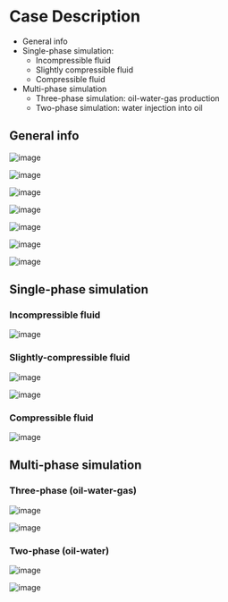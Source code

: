 # Case Description

* General info
* Single-phase simulation:
  * Incompressible fluid
  * Slightly compressible fluid
  * Compressible fluid
* Multi-phase simulation
  * Three-phase simulation: oil-water-gas production
  * Two-phase simulation: water injection into oil

## General info

![image](https://user-images.githubusercontent.com/51282928/89118863-7b4c3000-d4d3-11ea-918d-8432b110b475.png)

![image](https://user-images.githubusercontent.com/51282928/89118802-df222900-d4d2-11ea-8307-50005533c6db.png)

![image](https://user-images.githubusercontent.com/51282928/89118869-95860e00-d4d3-11ea-97a3-7638925cff84.png)

![image](https://user-images.githubusercontent.com/51282928/89118878-ab93ce80-d4d3-11ea-8622-8f2f5a634164.png)

![image](https://user-images.githubusercontent.com/51282928/89122461-7dbd8280-d4f1-11ea-8de7-e99866cc1177.png)

![image](https://user-images.githubusercontent.com/51282928/89122492-bbbaa680-d4f1-11ea-8f68-a138b7e542d2.png)

![image](https://user-images.githubusercontent.com/51282928/89122510-d8ef7500-d4f1-11ea-8343-6073203b5b12.png)

## Single-phase simulation

### Incompressible fluid

![image](https://user-images.githubusercontent.com/51282928/89125151-866c8380-d506-11ea-81ff-31229223f94d.png)

### Slightly-compressible fluid

![image](https://user-images.githubusercontent.com/51282928/89125176-b4ea5e80-d506-11ea-85d4-e884747f01b6.png)

![image](https://user-images.githubusercontent.com/51282928/89125219-0eeb2400-d507-11ea-958e-82314211e606.png)

### Compressible fluid

![image](https://user-images.githubusercontent.com/51282928/89125237-3c37d200-d507-11ea-9a5a-a9c2610d732b.png)

## Multi-phase simulation

### Three-phase (oil-water-gas)

![image](https://user-images.githubusercontent.com/51282928/89125734-bf0e5c00-d50a-11ea-8a10-f840e5e8879b.png)

![image](https://user-images.githubusercontent.com/51282928/89125754-df3e1b00-d50a-11ea-868d-818462fbe593.png)

### Two-phase (oil-water)

![image](https://user-images.githubusercontent.com/51282928/89125770-fb41bc80-d50a-11ea-9941-58ca91e0c478.png)

![image](https://user-images.githubusercontent.com/51282928/89125782-13194080-d50b-11ea-91f9-5f9738931e48.png)

